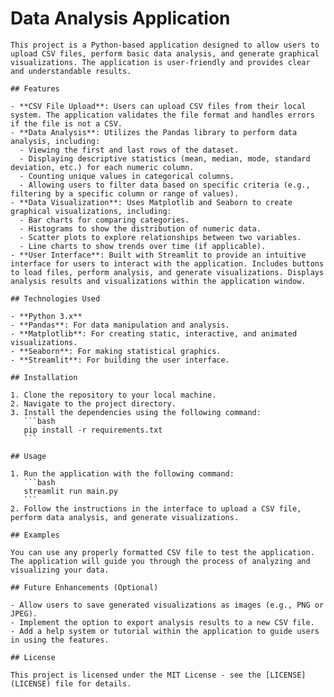 # Data Analysis Application

    This project is a Python-based application designed to allow users to upload CSV files, perform basic data analysis, and generate graphical visualizations. The application is user-friendly and provides clear and understandable results.

    ## Features

    - **CSV File Upload**: Users can upload CSV files from their local system. The application validates the file format and handles errors if the file is not a CSV.
    - **Data Analysis**: Utilizes the Pandas library to perform data analysis, including:
      - Viewing the first and last rows of the dataset.
      - Displaying descriptive statistics (mean, median, mode, standard deviation, etc.) for each numeric column.
      - Counting unique values in categorical columns.
      - Allowing users to filter data based on specific criteria (e.g., filtering by a specific column or range of values).
    - **Data Visualization**: Uses Matplotlib and Seaborn to create graphical visualizations, including:
      - Bar charts for comparing categories.
      - Histograms to show the distribution of numeric data.
      - Scatter plots to explore relationships between two variables.
      - Line charts to show trends over time (if applicable).
    - **User Interface**: Built with Streamlit to provide an intuitive interface for users to interact with the application. Includes buttons to load files, perform analysis, and generate visualizations. Displays analysis results and visualizations within the application window.

    ## Technologies Used

    - **Python 3.x**
    - **Pandas**: For data manipulation and analysis.
    - **Matplotlib**: For creating static, interactive, and animated visualizations.
    - **Seaborn**: For making statistical graphics.
    - **Streamlit**: For building the user interface.

    ## Installation

    1. Clone the repository to your local machine.
    2. Navigate to the project directory.
    3. Install the dependencies using the following command:
       ```bash
       pip install -r requirements.txt
       ```

    ## Usage

    1. Run the application with the following command:
       ```bash
       streamlit run main.py
       ```
    2. Follow the instructions in the interface to upload a CSV file, perform data analysis, and generate visualizations.

    ## Examples

    You can use any properly formatted CSV file to test the application. The application will guide you through the process of analyzing and visualizing your data.

    ## Future Enhancements (Optional)

    - Allow users to save generated visualizations as images (e.g., PNG or JPEG).
    - Implement the option to export analysis results to a new CSV file.
    - Add a help system or tutorial within the application to guide users in using the features.

    ## License

    This project is licensed under the MIT License - see the [LICENSE](LICENSE) file for details.
